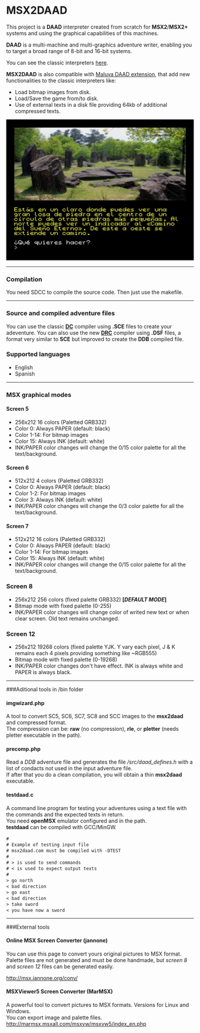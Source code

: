 # **MSX2DAAD**

This project is a **DAAD** interpreter created from scratch for **MSX2**/**MSX2+** systems and using the graphical capabilities of this machines.

**DAAD** is a multi-machine and multi-graphics adventure writer, enabling you to target a broad range of 8-bit and 16-bit systems.

You can see the classic interpreters [here](https://github.com/daad-adventure-writer/daad).

**MSX2DAAD** is also compatible with [Maluva DAAD extension](https://github.com/Utodev/MALUVA), that add new functionalities to the classic interpreters like:

- Load bitmap images from disk.
- Load/Save the game from/to disk.
- Use of external texts in a disk file providing 64kb of additional compressed texts.

![](assets/msx2daad_sample.png) 

***

### Compilation

You need SDCC to compile the source code. Then just use the makefile.

***

### Source and compiled adventure files

You can use the classic [**DC**](https://github.com/daad-adventure-writer/daad) compiler using **.SCE** files to create your adeventure. You can also use the new [**DRC**](https://github.com/Utodev/DRC) compiler using **.DSF** files, a format very similar to **SCE** but improved to create the **DDB** compiled file.

### Supported languages

- English
- Spanish

***

### MSX graphical modes

#### **Screen 5**

- 256x212 16 colors (Paletted GRB332)
- Color 0: Always PAPER (default: black)
- Color 1-14: For bitmap images
- Color 15: Always INK (default: white)
- INK/PAPER color changes will change the 0/15 color palette for all the text/background.
		
#### **Screen 6**

- 512x212 4 colors  (Paletted GRB332)
- Color 0: Always PAPER (default: black)
- Color 1-2: For bitmap images
- Color 3: Always INK (default: white)
- INK/PAPER color changes will change the 0/3 color palette for all the text/background.

#### **Screen 7**

- 512x212 16 colors (Paletted GRB332)
- Color 0: Always PAPER (default: black)
- Color 1-14: For bitmap images
- Color 15: Always INK (default: white)
- INK/PAPER color changes will change the 0/15 color palette for all the text/background.

### **Screen 8**

- 256x212 256 colors (fixed palette GRB332) **[*DEFAULT MODE*]**
- Bitmap mode with fixed palette (0-255)
- INK/PAPER color changes will change color of writed new text or when clear screen. Old text remains unchanged.

### **Screen 12**
- 256x212 19268 colors (fixed palette YJK. Y vary each pixel, J & K remains each 4 pixels providing something like ~RGB555)
- Bitmap mode with fixed palette (0-19268)
- INK/PAPER color changes don't have effect. INK is always white and PAPER is always black.

***

###Aditional tools in /bin folder

#### **imgwizard.php**
A tool to convert SC5, SC6, SC7, SC8 and SCC images to the **msx2daad** and compressed format.  
The compression can be: **raw** (no compression), **rle**, or **pletter** (needs pletter executable in the path).

#### **precomp.php**
Read a *DDB* adventure file and generates the file */src/daad_defines.h* with a list of condacts not used in the input adventure file.  
If after that you do a clean compilation, you will obtain a thin **msx2daad** executable.

#### **testdaad.c**
A command line program for testing your adventures using a text file with the commands and the expected texts in return.  
You need **openMSX** emulator configured and in the path.  
**testdaad** can be compiled with GCC/MinGW.

	#
	# Example of testing input file
	# msx2daad.com must be compiled with -DTEST
	#
	# > is used to send commands
	# < is used to expect output texts
	#
	> go north
	< bad direction
	> go east
	< bad direction
	> take sword
	< you have now a sword

***

###External tools

#### **Online MSX Screen Converter (jannone)**
You can use this page to convert yours original pictures to MSX format.  
Palette files are not generated and must be done handmade, but *screen 8* and *screen 12* files can be generated easily.

http://msx.jannone.org/conv/

#### **MSXViewer5 Screen Converter (MarMSX)**
A powerful tool to convert pictures to MSX formats. Versions for Linux and Windows.  
You can export image and palette files.  
http://marmsx.msxall.com/msxvw/msxvw5/index_en.php




